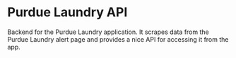 # Purdue Laundry API

Backend for the Purdue Laundry application. It scrapes data from the Purdue Laundry alert page and provides a nice API for accessing it from the app. 
